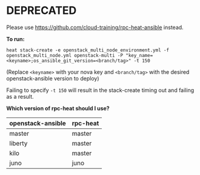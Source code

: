 # DEPRECATED

Please use https://github.com/cloud-training/rpc-heat-ansible instead.

**To run:**

```
heat stack-create -e openstack_multi_node_environment.yml -f openstack_multi_node.yml openstack-multi -P "key_name=<keyname>;os_ansible_git_version=<branch/tag>" -t 150
```

(Replace `<keyname>` with your nova key and `<branch/tag>` with the desired openstack-ansible version to deploy)

Failing to specify `-t 150` will result in the stack-create timing out and failing as a result.

**Which version of rpc-heat should I use?**

openstack-ansible     | rpc-heat
----------------------|---------
master                | master
liberty               | master
kilo                  | master
juno                  | juno
